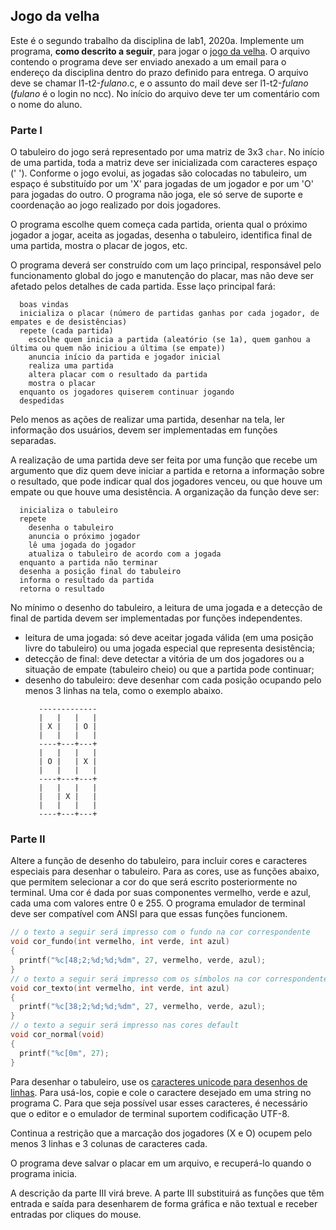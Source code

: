 ## Jogo da velha

Este é o segundo trabalho da disciplina de lab1, 2020a. Implemente um programa, **como descrito a seguir**, para jogar o [jogo da velha](https://pt.wikipedia.org/wiki/Jogo_da_velha).
O arquivo contendo o programa deve ser enviado anexado a um email para o endereço da disciplina dentro do prazo definido para entrega. O arquivo deve se chamar l1-t2-*fulano*.c, e o assunto do mail deve ser l1-t2-*fulano* (*fulano* é o login no ncc).
No início do arquivo deve ter um comentário com o nome do aluno.

### Parte I

O tabuleiro do jogo será representado por uma matriz de 3x3 `char`.
No início de uma partida, toda a matriz deve ser inicializada com caracteres espaço (' ').
Conforme o jogo evolui, as jogadas são colocadas no tabuleiro, um espaço é substituído por um 'X' para jogadas de um jogador e por um 'O' para jogadas do outro.
O programa não joga, ele só serve de suporte e coordenação ao jogo realizado por dois jogadores. 

O programa escolhe quem começa cada partida, orienta qual o próximo jogador a jogar, aceita as jogadas, desenha o tabuleiro, identifica final de uma partida, mostra o placar de jogos, etc.

O programa deverá ser construído com um laço principal, responsável pelo funcionamento global do jogo e manutenção do placar, mas não deve ser afetado pelos detalhes de cada partida. Esse laço principal fará:
```
  boas vindas
  inicializa o placar (número de partidas ganhas por cada jogador, de empates e de desistências)
  repete (cada partida)
    escolhe quem inicia a partida (aleatório (se 1a), quem ganhou a última ou quem não iniciou a última (se empate))
    anuncia início da partida e jogador inicial
    realiza uma partida
    altera placar com o resultado da partida
    mostra o placar
  enquanto os jogadores quiserem continuar jogando
  despedidas
```

Pelo menos as ações de realizar uma partida, desenhar na tela, ler informação dos usuários, devem ser implementadas em funções separadas.

A realização de uma partida deve ser feita por uma função que recebe um argumento que diz quem deve iniciar a partida e retorna a informação sobre o resultado, que pode indicar qual dos jogadores venceu, ou que houve um empate ou que houve uma desistência.
A organização da função deve ser:
```
  inicializa o tabuleiro
  repete
    desenha o tabuleiro
    anuncia o próximo jogador
    lê uma jogada do jogador 
    atualiza o tabuleiro de acordo com a jogada
  enquanto a partida não terminar
  desenha a posição final do tabuleiro
  informa o resultado da partida
  retorna o resultado
```
No mínimo o desenho do tabuleiro, a leitura de uma jogada e a detecção de final de partida devem ser implementadas por funções independentes.
- leitura de uma jogada: só deve aceitar jogada válida (em uma posição livre do tabuleiro) ou uma jogada especial que representa desistência;
- detecção de final: deve detectar a vitória de um dos jogadores ou a situação de empate (tabuleiro cheio) ou que a partida pode continuar;
- desenho do tabuleiro: deve desenhar com cada posição ocupando pelo menos 3 linhas na tela, como o exemplo abaixo.
   ```
      -------------
      |   |   |   |
      | X |   | O |
      |   |   |   |
      ----+---+---+
      |   |   |   |
      | O |   | X |
      |   |   |   |
      ----+---+---+
      |   |   |   |
      |   | X |   |
      |   |   |   |
      ----+---+---+
   ```      

### Parte II

Altere a função de desenho do tabuleiro, para incluir cores e caracteres especiais para desenhar o tabuleiro.
Para as cores, use as funções abaixo, que permitem selecionar a cor do que será escrito posteriormente no terminal.
Uma cor é dada por suas componentes vermelho, verde e azul, cada uma com valores entre 0 e 255. O programa emulador de terminal deve ser compatível com ANSI para que essas funções funcionem.
```c
// o texto a seguir será impresso com o fundo na cor correspondente
void cor_fundo(int vermelho, int verde, int azul)
{
  printf("%c[48;2;%d;%d;%dm", 27, vermelho, verde, azul);
}
// o texto a seguir será impresso com os símbolos na cor correspondente
void cor_texto(int vermelho, int verde, int azul)
{
  printf("%c[38;2;%d;%d;%dm", 27, vermelho, verde, azul);
}
// o texto a seguir será impresso nas cores default
void cor_normal(void)
{
  printf("%c[0m", 27);
}
```

Para desenhar o tabuleiro, use os [caracteres unicode para desenhos de linhas](https://en.wikipedia.org/wiki/Box-drawing_character). Para usá-los, copie e cole o caractere desejado em uma string no programa C. Para que seja possível usar esses caracteres, é necessário que o editor e o emulador de terminal suportem codificação UTF-8.

Continua a restrição que a marcação dos jogadores (X e O) ocupem pelo menos 3 linhas e 3 colunas de caracteres cada.

O programa deve salvar o placar em um arquivo, e recuperá-lo quando o programa inicia.

A descrição da parte III virá breve.
A parte III substituirá as funções que têm entrada e saída para desenharem de forma gráfica e não textual e receber entradas por cliques do mouse.

